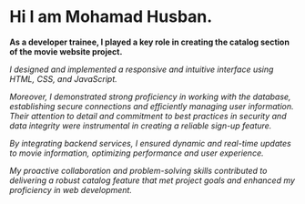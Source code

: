 # Hi I am Mohamad Husban.
**As a developer trainee, I played a key role in creating the catalog section of the movie website project.**

*I designed and implemented a responsive and intuitive interface using HTML, CSS, and JavaScript.*

*Moreover, I demonstrated strong proficiency in working with the database, establishing secure connections and efficiently managing user information. Their attention to detail and commitment to best practices in security and data integrity were instrumental in creating a reliable sign-up feature.*

_By integrating backend services, I ensured dynamic and real-time updates to movie information, optimizing performance and user experience._

*My proactive collaboration and problem-solving skills contributed to delivering a robust catalog feature that met project goals and enhanced my proficiency in web development.*